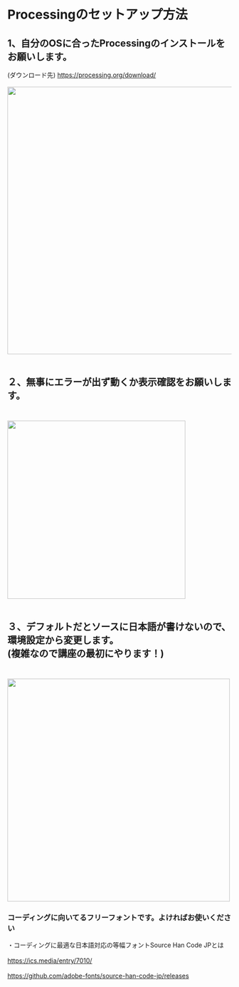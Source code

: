 # Processingのセットアップ方法
## 1、自分のOSに合ったProcessingのインストールをお願いします。<br>
(ダウンロード先)  https://processing.org/download/ <br><br>
<img src="https://github.com/55Kaerukun/Processing2/blob/master/images/p1.png" width="600px">
<br>
<br>
## ２、無事にエラーが出ず動くか表示確認をお願いします。<br><br>
<img src="https://github.com/55Kaerukun/Processing2/blob/master/images/p2.png" width="400px">
<br><br>


## ３、デフォルトだとソースに日本語が書けないので、環境設定から変更します。<br>(複雑なので講座の最初にやります！)<br><br>
<img src="https://github.com/55Kaerukun/Processing2/blob/master/images/p3.png" width="500px">
<br>




### コーディングに向いてるフリーフォントです。よければお使いください
・コーディングに最適な日本語対応の等幅フォントSource Han Code JPとは<br><br>
https://ics.media/entry/7010/ <br><br>
https://github.com/adobe-fonts/source-han-code-jp/releases <br><br>

